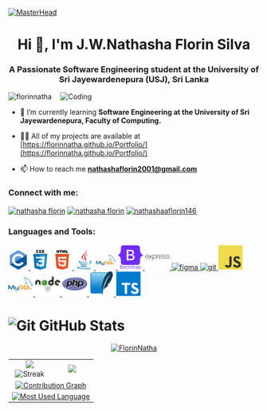 [![MasterHead](https://1.bp.blogspot.com/-7A4WynwLsMw/XbBpCXG8fHI/AAAAAAAAMt4/uOa1bpLskYgrwGbllhSu2SDj_Mig8SXJQCLcBGAsYHQ/s1600/2000_600px.gif)](https://rishavchanda.io)


<h1 align="center">Hi 👋, I'm J.W.Nathasha Florin Silva</h1>
<h3 align="center">A Passionate Software Engineering student at the University of Sri Jayewardenepura (USJ), Sri Lanka</h3>
<img align="right" alt="Coding" width="400" src="https://media.licdn.com/dms/image/D5622AQHfpjL234EClw/feedshare-shrink_2048_1536/0/1693911767128?e=2147483647&v=beta&t=J2ZGomfV_OEzCK57MHHoGWAY8c8kmzalpvQ65tN8b40">

<p align="left"> <img src="https://komarev.com/ghpvc/?username=florinnatha&label=Profile%20views&color=0e75b6&style=flat" alt="florinnatha" /> </p>

- 🌱 I’m currently learning **Software Engineering at the University of Sri Jayewardenepura, Faculty of Computing.**

- 👨‍💻 All of my projects are available at [https://florinnatha.github.io/Portfolio/](https://florinnatha.github.io/Portfolio/)

- 📫 How to reach me **nathashaflorin2001@gmail.com**

<h3 align="left">Connect with me:</h3>
<p align="left">
<a href="https://linkedin.com/in/nathasha florin" target="blank"><img align="center" src="https://raw.githubusercontent.com/rahuldkjain/github-profile-readme-generator/master/src/images/icons/Social/linked-in-alt.svg" alt="nathasha florin" height="30" width="40" /></a>
<a href="https://fb.com/nathasha florin" target="blank"><img align="center" src="https://raw.githubusercontent.com/rahuldkjain/github-profile-readme-generator/master/src/images/icons/Social/facebook.svg" alt="nathasha florin" height="30" width="40" /></a>
<a href="https://instagram.com/nathashaaflorin146" target="blank"><img align="center" src="https://raw.githubusercontent.com/rahuldkjain/github-profile-readme-generator/master/src/images/icons/Social/instagram.svg" alt="nathashaaflorin146" height="30" width="40" /></a>
</p>

<h3 align="left">Languages and Tools:</h3>
<p align="left">
  <a href="https://www.cprogramming.com/" target="_blank" rel="noreferrer"> <img src="https://raw.githubusercontent.com/devicons/devicon/master/icons/c/c-original.svg" alt="c" width="40" height="40"/> </a>
  <a href="https://www.w3schools.com/css/" target="_blank" rel="noreferrer"> <img src="https://raw.githubusercontent.com/devicons/devicon/master/icons/css3/css3-original-wordmark.svg" alt="css3" width="40"     
    height="40"/></a> 
  <a href="https://www.w3.org/html/" target="_blank" rel="noreferrer"> <img src="https://raw.githubusercontent.com/devicons/devicon/master/icons/html5/html5-original-wordmark.svg" alt="html5" width="40"   
   height="40"/> </a> 
  <a href="https://www.java.com" target="_blank" rel="noreferrer"> <img src="https://raw.githubusercontent.com/devicons/devicon/master/icons/java/java-original.svg" alt="java" width="40" height="40"/> </a> 
  <a href="https://www.mysql.com/" target="_blank" rel="noreferrer"> <img src="https://raw.githubusercontent.com/devicons/devicon/master/icons/mysql/mysql-original-wordmark.svg" alt="mysql" width="40" 
   height="40"/> </a>
  <a href="https://getbootstrap.com" target="_blank" rel="noreferrer" class="card">
        <img src="https://raw.githubusercontent.com/devicons/devicon/master/icons/bootstrap/bootstrap-plain-wordmark.svg" alt="bootstrap" width="50" height="50"/>
    </a>
  <a href="https://expressjs.com" target="_blank" rel="noreferrer" class="card">
        <img src="https://raw.githubusercontent.com/devicons/devicon/master/icons/express/express-original-wordmark.svg" alt="express" width="50" height="50"/>
    </a>
  <a href="https://www.figma.com/" target="_blank" rel="noreferrer" class="card">
        <img src="https://www.vectorlogo.zone/logos/figma/figma-icon.svg" alt="figma" width="50" height="50"/>
    </a>
  <a href="https://git-scm.com/" target="_blank" rel="noreferrer" class="card">
        <img src="https://www.vectorlogo.zone/logos/git-scm/git-scm-icon.svg" alt="git" width="50" height="50"/>
    </a>
  <a href="https://developer.mozilla.org/en-US/docs/Web/JavaScript" target="_blank" rel="noreferrer" class="card">
        <img src="https://raw.githubusercontent.com/devicons/devicon/master/icons/javascript/javascript-original.svg" alt="javascript" width="50" height="50"/>
    </a>
  <a href="https://www.mysql.com/" target="_blank" rel="noreferrer" class="card">
        <img src="https://raw.githubusercontent.com/devicons/devicon/master/icons/mysql/mysql-original-wordmark.svg" alt="mysql" width="50" height="50"/>
    </a>
  <a href="https://nodejs.org/" target="_blank" rel="noreferrer" class="card">
        <img src="https://raw.githubusercontent.com/devicons/devicon/master/icons/nodejs/nodejs-original-wordmark.svg" alt="nodejs" width="50" height="50"/>
    </a>
  <a href="https://www.php.net/" target="_blank" rel="noreferrer" class="card">
        <img src="https://raw.githubusercontent.com/devicons/devicon/master/icons/php/php-original.svg" alt="php" width="50" height="50"/>
    </a>
  <a href="https://www.sqlite.org/" target="_blank" rel="noreferrer" class="card">
        <img src="https://raw.githubusercontent.com/devicons/devicon/master/icons/sqlite/sqlite-original.svg" alt="sqlite" width="50" height="50"/>
    </a>
  <a href="https://www.typescriptlang.org/" target="_blank" rel="noreferrer" class="card">
        <img src="https://raw.githubusercontent.com/devicons/devicon/master/icons/typescript/typescript-original.svg" alt="typescript" width="50" height="50"/>
    </a>
</p>



#  <img src="https://media.giphy.com/media/W5eoZHPpUx9sapR0eu/giphy.gif" width="30px" alt="Git"/> GitHub Stats 
<p align="center"> 
    <a href="https://github.com/ryo-ma/github-profile-trophy">
        <img src="https://github-profile-trophy.vercel.app/?username=FlorinNatha&theme=dark" alt="FlorinNatha" />
    </a> 
</p>




<table align="center" margin="2px">
    <tr>
        <td align="center" width="50%">
            <img src="https://github-readme-stats.vercel.app/api?username=florinnatha&theme=dark&show_icons=true&count_private=true" />
            <br />
            <img title="🔥 Get streak stats for your profile" src="https://github-readme-streak-stats.herokuapp.com/?user=florinnatha&theme=dark&hide_border=false" alt="Streak" />
        </td>
        <td align="center" width="50%">
            <img src="https://github-readme-stats.anuraghazra1.vercel.app/api/top-langs/?username=florinnatha&theme=dark&hide_border=false&no-bg=true&no-frame=true&langs_count=10" />
        </td>
    </tr>
    <tr>
        <td align="center" colspan="2">
            <a href="https://github.com/florinnatha" target="_blank">
                <img src="https://github-profile-summary-cards.vercel.app/api/cards/profile-details?username=florinnatha&theme=dark" alt="Contribution Graph" />
            </a>
        </td>
    </tr>
    <tr>
        <td align="center" colspan="2">
            <a href="https://github.com/florinnatha" target="_blank">
                <img src="https://github-profile-summary-cards.vercel.app/api/cards/most-commit-language?username=florinnatha&theme=dark" alt="Most Used Language" />
            </a>
        </td>
    </tr>
</table>


